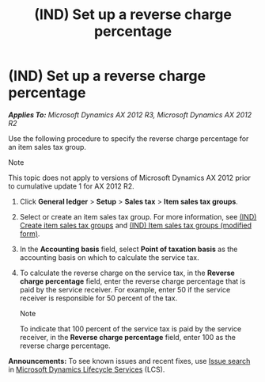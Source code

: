 ﻿---
title: (IND) Set up a reverse charge percentage
TOCTitle: (IND) Set up a reverse charge percentage
ms:assetid: de59884a-db33-4eda-9337-e6df6973361e
ms:mtpsurl: https://technet.microsoft.com/en-us/library/Dn304995(v=AX.60)
ms:contentKeyID: 54900003
ms.date: 04/28/2014
mtps_version: v=AX.60
f1_keywords:
- Forms.TaxItemGroup
---

# (IND) Set up a reverse charge percentage 


_**Applies To:** Microsoft Dynamics AX 2012 R3, Microsoft Dynamics AX 2012 R2_

Use the following procedure to specify the reverse charge percentage for an item sales tax group.


> [!NOTE]
> <P>This topic does not apply to versions of Microsoft Dynamics AX 2012 prior to cumulative update 1 for AX 2012 R2.</P>



1.  Click **General ledger** \> **Setup** \> **Sales tax** \> **Item sales tax groups**.

2.  Select or create an item sales tax group. For more information, see [(IND) Create item sales tax groups](ind-create-item-sales-tax-groups.md) and [(IND) Item sales tax groups (modified form)](https://technet.microsoft.com/en-us/library/jj710918\(v=ax.60\)).

3.  In the **Accounting basis** field, select **Point of taxation basis** as the accounting basis on which to calculate the service tax.

4.  To calculate the reverse charge on the service tax, in the **Reverse charge percentage** field, enter the reverse charge percentage that is paid by the service receiver. For example, enter 50 if the service receiver is responsible for 50 percent of the tax.
    

    > [!NOTE]
    > <P>To indicate that 100 percent of the service tax is paid by the service receiver, in the <STRONG>Reverse charge percentage</STRONG> field, enter 100 as the reverse charge percentage.</P>


  
**Announcements:** To see known issues and recent fixes, use [Issue search](http://go.microsoft.com/fwlink/?linkid=389258) in [Microsoft Dynamics Lifecycle Services](http://go.microsoft.com/fwlink/?linkid=306505) (LCS).

